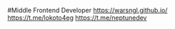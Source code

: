#Middle Frontend Developer
https://warsngl.github.io/
https://t.me/lokoto4eg
https://t.me/neptunedev
